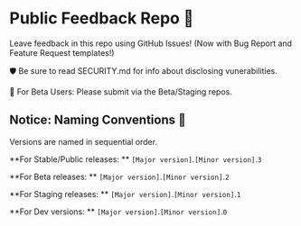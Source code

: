 # Public Feedback Repo 🦦

Leave feedback in this repo using GitHub Issues!
(Now with Bug Report and Feature Request templates!)

🛡️ Be sure to read SECURITY.md for info about disclosing vunerabilities.

🧪 For Beta Users: Please submit via the Beta/Staging repos.


## Notice: Naming Conventions 👀

Versions are named in sequential order.

**For Stable/Public releases: ** `[Major version]`.`[Minor version]`.`3`

**For Beta releases: ** `[Major version]`.`[Minor version]`.`2`

**For Staging releases: ** `[Major version]`.`[Minor version]`.`1`

**For Dev versions: ** `[Major version]`.`[Minor version]`.`0`
